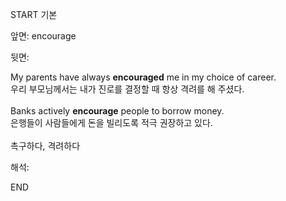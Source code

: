 START
기본

앞면:
encourage


뒷면:
<div>My parents have always <b>encouraged</b> me in my choice of career. </div>우리 부모님께서는 내가 진로를 결정할 때 항상 격려를 해 주셨다.<br><br><div>Banks actively <b>encourage</b> people to borrow money. </div><div>은행들이 사람들에게 돈을 빌리도록 적극 권장하고 있다.</div><br>촉구하다, 격려하다<br>


해석:

END